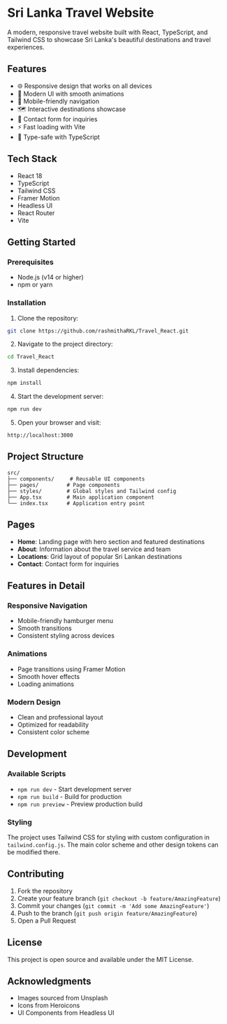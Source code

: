 # Sri Lanka Travel Website

A modern, responsive travel website built with React, TypeScript, and Tailwind CSS to showcase Sri Lanka's beautiful destinations and travel experiences.

## Features

- 🌐 Responsive design that works on all devices
- 🎨 Modern UI with smooth animations
- 📱 Mobile-friendly navigation
- 🗺️ Interactive destinations showcase
- 📝 Contact form for inquiries
- ⚡ Fast loading with Vite
- 🎯 Type-safe with TypeScript

## Tech Stack

- React 18
- TypeScript
- Tailwind CSS
- Framer Motion
- Headless UI
- React Router
- Vite

## Getting Started

### Prerequisites

- Node.js (v14 or higher)
- npm or yarn

### Installation

1. Clone the repository:
```bash
git clone https://github.com/rashmithaRKL/Travel_React.git
```

2. Navigate to the project directory:
```bash
cd Travel_React
```

3. Install dependencies:
```bash
npm install
```

4. Start the development server:
```bash
npm run dev
```

5. Open your browser and visit:
```
http://localhost:3000
```

## Project Structure

```
src/
├── components/     # Reusable UI components
├── pages/         # Page components
├── styles/        # Global styles and Tailwind config
├── App.tsx        # Main application component
└── index.tsx      # Application entry point
```

## Pages

- **Home**: Landing page with hero section and featured destinations
- **About**: Information about the travel service and team
- **Locations**: Grid layout of popular Sri Lankan destinations
- **Contact**: Contact form for inquiries

## Features in Detail

### Responsive Navigation
- Mobile-friendly hamburger menu
- Smooth transitions
- Consistent styling across devices

### Animations
- Page transitions using Framer Motion
- Smooth hover effects
- Loading animations

### Modern Design
- Clean and professional layout
- Optimized for readability
- Consistent color scheme

## Development

### Available Scripts

- `npm run dev` - Start development server
- `npm run build` - Build for production
- `npm run preview` - Preview production build

### Styling

The project uses Tailwind CSS for styling with custom configuration in `tailwind.config.js`. The main color scheme and other design tokens can be modified there.

## Contributing

1. Fork the repository
2. Create your feature branch (`git checkout -b feature/AmazingFeature`)
3. Commit your changes (`git commit -m 'Add some AmazingFeature'`)
4. Push to the branch (`git push origin feature/AmazingFeature`)
5. Open a Pull Request

## License

This project is open source and available under the MIT License.

## Acknowledgments

- Images sourced from Unsplash
- Icons from Heroicons
- UI Components from Headless UI
